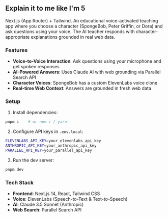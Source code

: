 ## Explain it to me like I'm 5

Next.js (App Router) + Tailwind. An educational voice-activated teaching app where you choose a character (SpongeBob, Peter Griffin, or Dora) and ask questions using your voice. The AI teacher responds with character-appropriate explanations grounded in real web data.

### Features

- **Voice-to-Voice Interaction**: Ask questions using your microphone and get spoken responses
- **AI-Powered Answers**: Uses Claude AI with web grounding via Parallel Search API
- **Character Voices**: SpongeBob has a custom ElevenLabs voice clone
- **Real-time Web Context**: Answers are grounded in fresh web data

### Setup

1. Install dependencies:
```bash
pnpm i    # or npm i / yarn
```

2. Configure API keys in `.env.local`:
```bash
ELEVENLABS_API_KEY=your_elevenlabs_api_key
ANTHROPIC_API_KEY=your_anthropic_api_key
PARALLEL_API_KEY=your_parallel_api_key
```

3. Run the dev server:
```bash
pnpm dev
```

### Tech Stack

- **Frontend**: Next.js 14, React, Tailwind CSS
- **Voice**: ElevenLabs (Speech-to-Text & Text-to-Speech)
- **AI**: Claude 3.5 Sonnet (Anthropic)
- **Web Search**: Parallel Search API

